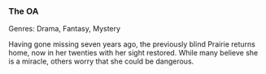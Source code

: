 ### The OA

Genres: Drama, Fantasy, Mystery

Having gone missing seven years ago, the previously blind Prairie returns home, now in her twenties with her sight restored.
While many believe she is a miracle, others worry that she could be dangerous.


